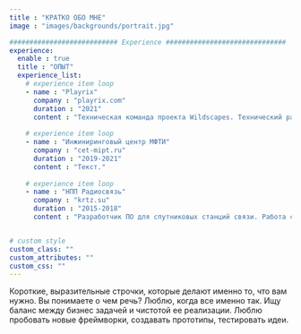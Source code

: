 ```yaml
---
title : "КРАТКО ОБО МНЕ"
image : "images/backgrounds/portrait.jpg"

########################### Experience ##############################
experience:
  enable : true
  title : "ОПЫТ"
  experience_list:
    # experience item loop
    - name : "Playrix"
      company : "playrix.com"
      duration : "2021"
      content : "Техническая команда проекта Wildscapes. Технический разработчик."
      
    # experience item loop
    - name : "Инжиниринговый центр МФТИ"
      company : "cet-mipt.ru"
      duration : "2019-2021"
      content : "Текст."
      
    # experience item loop
    - name : "НПП Радиосвязь"
      company : "krtz.su"
      duration : "2015-2018"
      content : "Разработчик ПО для спутниковых станций связи. Работа с сетевыми протоколами TCP/IP."


# custom style
custom_class: "" 
custom_attributes: "" 
custom_css: ""
---
```


Короткие, выразительные строчки, которые делают именно то, что вам нужно. Вы понимаете о чем речь? Люблю, когда все именно так. Ищу баланс между бизнес задачей и чистотой ее реализации.
Люблю пробовать новые фреймворки, создавать прототипы, тестировать идеи.
